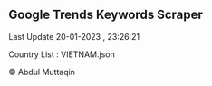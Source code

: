 

## Google Trends Keywords Scraper 
 
Last Update 20-01-2023 , 23:26:21

Country List :
VIETNAM.json



© Abdul Muttaqin 
